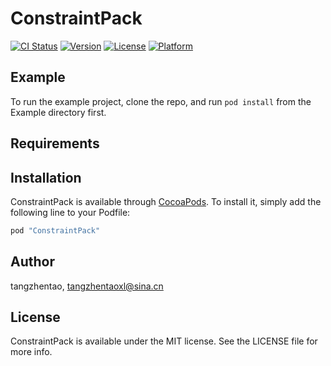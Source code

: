 # ConstraintPack

[![CI Status](http://img.shields.io/travis/tangzhentao/ConstraintPack.svg?style=flat)](https://travis-ci.org/tangzhentao/ConstraintPack)
[![Version](https://img.shields.io/cocoapods/v/ConstraintPack.svg?style=flat)](http://cocoapods.org/pods/ConstraintPack)
[![License](https://img.shields.io/cocoapods/l/ConstraintPack.svg?style=flat)](http://cocoapods.org/pods/ConstraintPack)
[![Platform](https://img.shields.io/cocoapods/p/ConstraintPack.svg?style=flat)](http://cocoapods.org/pods/ConstraintPack)

## Example

To run the example project, clone the repo, and run `pod install` from the Example directory first.

## Requirements

## Installation

ConstraintPack is available through [CocoaPods](http://cocoapods.org). To install
it, simply add the following line to your Podfile:

```ruby
pod "ConstraintPack"
```

## Author

tangzhentao, tangzhentaoxl@sina.cn

## License

ConstraintPack is available under the MIT license. See the LICENSE file for more info.
